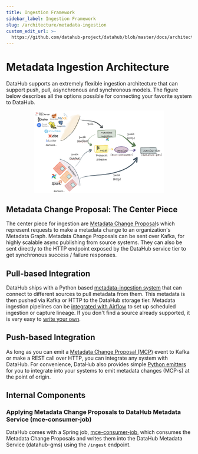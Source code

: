 ```yaml
---
title: Ingestion Framework
sidebar_label: Ingestion Framework
slug: /architecture/metadata-ingestion
custom_edit_url: >-
  https://github.com/datahub-project/datahub/blob/master/docs/architecture/metadata-ingestion.md
---
```


# Metadata Ingestion Architecture

DataHub supports an extremely flexible ingestion architecture that can support push, pull, asynchronous and synchronous models. 
The figure below describes all the options possible for connecting your favorite system to DataHub. 

<p align="center">
  <img width="70%"  src="https://raw.githubusercontent.com/datahub-project/static-assets/main/imgs/ingestion-architecture.png"/>
</p>


## Metadata Change Proposal: The Center Piece 

The center piece for ingestion are [Metadata Change Proposal]s which represent requests to make a metadata change to an organization's Metadata Graph. 
Metadata Change Proposals can be sent over Kafka, for highly scalable async publishing from source systems. They can also be sent directly to the HTTP endpoint exposed by the DataHub service tier to get synchronous success / failure responses. 

## Pull-based Integration

DataHub ships with a Python based [metadata-ingestion system](../../metadata-ingestion/README.md) that can connect to different sources to pull metadata from them. This metadata is then pushed via Kafka or HTTP to the DataHub storage tier. Metadata ingestion pipelines can be [integrated with Airflow](../../metadata-ingestion/README.md#lineage-with-airflow) to set up scheduled ingestion or capture lineage. If you don't find a source already supported, it is very easy to [write your own](../../metadata-ingestion/README.md#contributing).

## Push-based Integration

As long as you can emit a [Metadata Change Proposal (MCP)] event to Kafka or make a REST call over HTTP, you can integrate any system with DataHub. For convenience, DataHub also provides simple [Python emitters] for you to integrate into your systems to emit metadata changes (MCP-s) at the point of origin.

## Internal Components

### Applying Metadata Change Proposals to DataHub Metadata Service (mce-consumer-job)

DataHub comes with a Spring job, [mce-consumer-job], which consumes the Metadata Change Proposals and writes them into the DataHub Metadata Service (datahub-gms) using the `/ingest` endpoint. 

[Metadata Change Proposal (MCP)]: ../what/mxe.md#metadata-change-proposal-mcp
[Metadata Change Proposal]: ../what/mxe.md#metadata-change-proposal-mcp
[Metadata Change Log (MCL)]: ../what/mxe.md#metadata-change-log-mcl
[equivalent Pegasus format]: https://linkedin.github.io/rest.li/how_data_is_represented_in_memory#the-data-template-layer
[mce-consumer-job]: https://github.com/datahub-project/datahub/blob/master/metadata-jobs/mce-consumer-job
[Python emitters]: ../../metadata-ingestion/README.md#using-as-a-library
